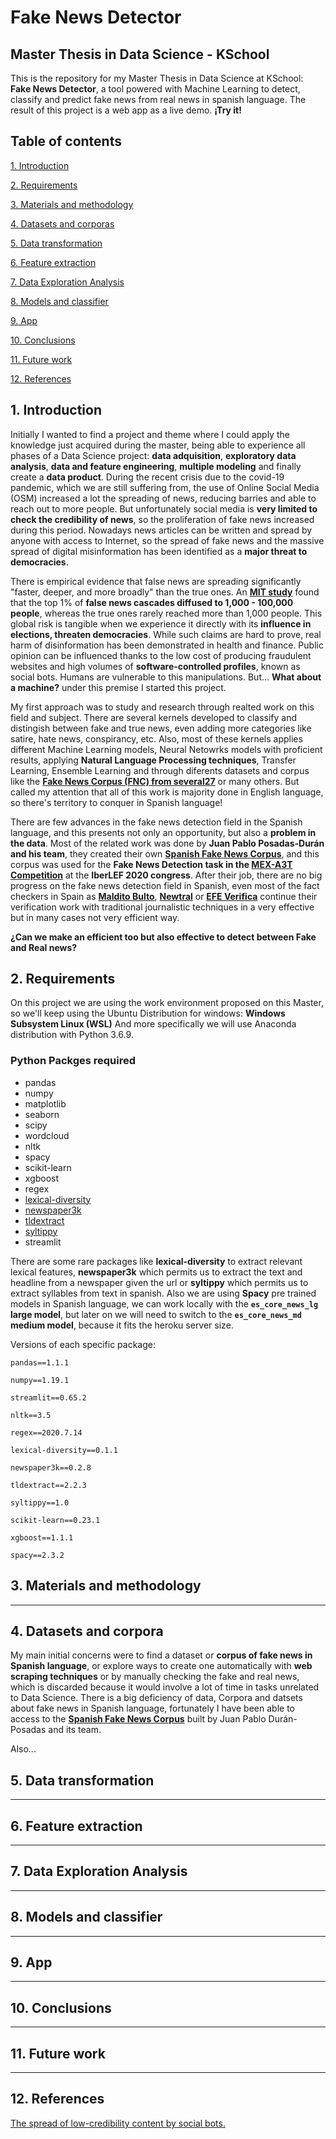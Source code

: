 # Fake News Detector
## Master Thesis in Data Science - KSchool

This is the repository for my Master Thesis in Data Science at KSchool: **Fake News Detector**, a tool powered with Machine Learning to detect, classify and predict fake news from real news in spanish language. The result of this project is a web app as a live demo. **¡Try it!**

## Table of contents

[1. Introduction](#1.-Introduction)

[2. Requirements](#2.-Requirements)

[3. Materials and methodology](#3.-Materials-and-methodology)

[4. Datasets and corporas](#4.-Datasets-and-corporas)

[5. Data transformation](#5.-Data-transformation)

[6. Feature extraction](#6.-Feature-extraction)

[7. Data Exploration Analysis](#7.-Data-Exploration-Analysis)

[8. Models and classifier](#8.-Models-and-classifier)

[9. App](#9.-App)

[10. Conclusions](#10.-Conclusions)

[11. Future work](#11.-Future-work)

[12. References](#12.-References)



## 1. Introduction

Initially I wanted to find a project and theme where I could apply the knowledge just acquired during the master, being able to experience all phases of a Data Science project: **data adquisition**, **exploratory data analysis**, **data and feature engineering**, **multiple modeling** and finally create a **data product**. During the recent crisis due to the covid-19 pandemic, which we are still suffering from, the use of Online Social Media (OSM) increased a lot the spreading of news, reducing barries and able to reach out to more people. But unfortunately social media is **very limited to check the credibility of news**, so the proliferation of fake news increased during this period. Nowadays news articles can be written and spread by anyone with access to Internet, so the spread of fake news and the massive spread of digital misinformation has been identified as a **major threat to democracies**.

There is empirical evidence that false news are spreading significantly "faster, deeper, and more broadly" than the true ones. An **[MIT study](#https://science.sciencemag.org/content/359/6380/1146)** found that the top 1% of **false news cascades diffused to 1,000 - 100,000 people**, whereas the true ones rarely reached more than 1,000 people. This global risk is tangible when we experience it directly with its **influence in elections, threaten democracies**. While such claims are hard to prove, real harm of disinformation has been demonstrated in health and finance. Public opinion can be influenced thanks to the low cost of producing fraudulent websites and high volumes of **software-controlled profiles**, known as social bots. Humans are vulnerable to this manipulations. But... **What about a machine?** under this premise I started this project.

My first approach was to study and research through realted work on this field and subject. There are several kernels developed to classify and distingish between fake and true news, even adding more categories like satire, hate news, conspirancy, etc. Also, most of these kernels applies different Machine Learning models, Neural Netowrks models with proficient results, applying **Natural Language Processing techniques**, Transfer Learning, Ensemble Learning and through diferents datasets and corpus like the **[Fake News Corpus (FNC) from several27](#https://github.com/several27/FakeNewsCorpus)** or many others. But called my attention that all of this work is majority done in English language, so there's territory to conquer in Spanish language!

There are few advances in the fake news detection field in the Spanish language, and this presents not only an opportunity, but also a **problem in the data**. Most of the related work was done by **Juan Pablo Posadas-Durán and his team**, they created their own **[Spanish Fake News Corpus](#https://github.com/jpposadas/FakeNewsCorpusSpanish)**, and this corpus was used for the **Fake News Detection task in the [MEX-A3T Competition](#https://sites.google.com/view/mex-a3t/)** at the **IberLEF 2020 congress**. After their job, there are no big progress on the fake news detection field in Spanish, even most of the fact checkers in Spain as **[Maldito Bulto](#https://maldita.es/malditobulo/)**, **[Newtral](#https://www.newtral.es/)** or **[EFE Verifica](#https://www.efe.com/efe/espana/efeverifica/50001435)** continue their verification work with traditional journalistic techniques in a very effective but in many cases not very efficient way. 

**¿Can we make an efficient too but also effective to detect between Fake and Real news?**



## 2. Requirements

On this project we are using the work environment proposed on this Master, so we'll keep using the Ubuntu Distribution for windows: **Windows Subsystem Linux (WSL)** And more specifically we will use Anaconda distribution with Python 3.6.9. 

### Python Packges required
- pandas
- numpy
- matplotlib
- seaborn
- scipy
- wordcloud
- nltk
- spacy
- scikit-learn
- xgboost
- regex
- [lexical-diversity](#https://pypi.org/project/lexical-diversity/)
- [newspaper3k](#https://pypi.org/project/newspaper3k/)
- [tldextract](#https://pypi.org/project/tldextract/)
- [syltippy](#https://pypi.org/project/syltippy/)
- streamlit

There are some rare packages like **lexical-diversity** to extract relevant lexical features, **newspaper3k** which permits us to extract the text and headline from a newspaper given the url or **syltippy** which permits us to extract syllables from text in spanish. Also we are using **Spacy** pre trained models in Spanish language, we can work locally with the **`es_core_news_lg` large model**, but later on we will need to switch to the **`es_core_news_md` medium model**, because it fits the heroku server size.

Versions of each specific package:

```
pandas==1.1.1

numpy==1.19.1

streamlit==0.65.2

nltk==3.5

regex==2020.7.14

lexical-diversity==0.1.1

newspaper3k==0.2.8

tldextract==2.2.3

syltippy==1.0

scikit-learn==0.23.1

xgboost==1.1.1

spacy==2.3.2
```


## 3. Materials and methodology

------------------


## 4. Datasets and corpora

My main initial concerns were to find a dataset or **corpus of fake news in Spanish language**, or explore ways to create one automatically with **web scraping techniques** or by manually checking the fake and real news, which is discarded because it would involve a lot of time in tasks unrelated to Data Science. There is a big deficiency of data, Corpora and datsets about fake news in Spanish language, fortunately I have been able to access to the **[Spanish Fake News Corpus](#https://github.com/jpposadas/FakeNewsCorpusSpanish)** built by Juan Pablo Durán-Posadas and its team.

Also...


## 5. Data transformation

------------------


## 6. Feature extraction

------------------


## 7. Data Exploration Analysis

------------------


## 8. Models and classifier

------------------


## 9. App

------------------


## 10. Conclusions

------------------


## 11. Future work

------------------


## 12. References

[The spread of low-credibility content by social bots.](#https://pubmed.ncbi.nlm.nih.gov/30459415/)
